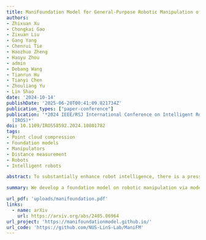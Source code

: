 ```yaml
---
title: ManiFoundation Model for General-Purpose Robotic Manipulation of Contact Synthesis with Arbitrary Objects and Robots
authors:
- Zhixuan Xu
- Chongkai Gao
- Zixuan Liu
- Gang Yang
- Chenrui Tie
- Haozhuo Zheng
- Haoyu Zhou
- admin
- Debang Wang
- Tianrun Hu
- Tianyi Chen
- Zhouliang Yu
- Lin Shao
date: '2024-10-14'
publishDate: '2025-06-20T00:41:09.821734Z'
publication_types: ["paper-conference"]
publication: '*2024 IEEE/RSJ International Conference on Intelligent Robots and Systems
  (IROS)*'
doi: 10.1109/IROS58592.2024.10801782
tags:
- Point cloud compression
- Foundation models
- Manipulators
- Distance measurement
- Robots
- Intelligent robots

abstract: To substantially enhance robot intelligence, there is a pressing need to develop a large model that enables general-purpose robots to proficiently undertake a broad spectrum of manipulation tasks, akin to the versatile task-planning ability exhibited by LLMs. The vast diversity in objects, robots, and manipulation tasks presents huge challenges. Our work introduces a comprehensive framework to develop a foundation model for general robotic manipulation that formalizes a manipulation task as contact synthesis. Specifically, our model takes as input object and robot manipulator point clouds, object physical attributes, target motions, and manipulation region masks. It outputs contact points on the object and associated contact forces or post-contact motions for robots to achieve the desired manipulation task. We perform extensive experiments both in the simulation and real-world settings, manipulating articulated rigid, rigid, and deformable objects that vary in dimensionality, ranging from one-dimensional objects like ropes to two-dimensional objects like cloth and extending to three-dimensional objects such as plasticine. Our model achieves average success rates of around 90%.

summary: We develop a foundation model on robotic manipulation via modeling contact points on the object.

url_pdf: 'uploads/manifoundation.pdf'
links:
  - name: arXiv
    url: https://arxiv.org/abs/2405.06964
url_project: 'https://manifoundationmodel.github.io/'
url_code: 'https://github.com/NUS-LinS-Lab/ManiFM'
---
```

